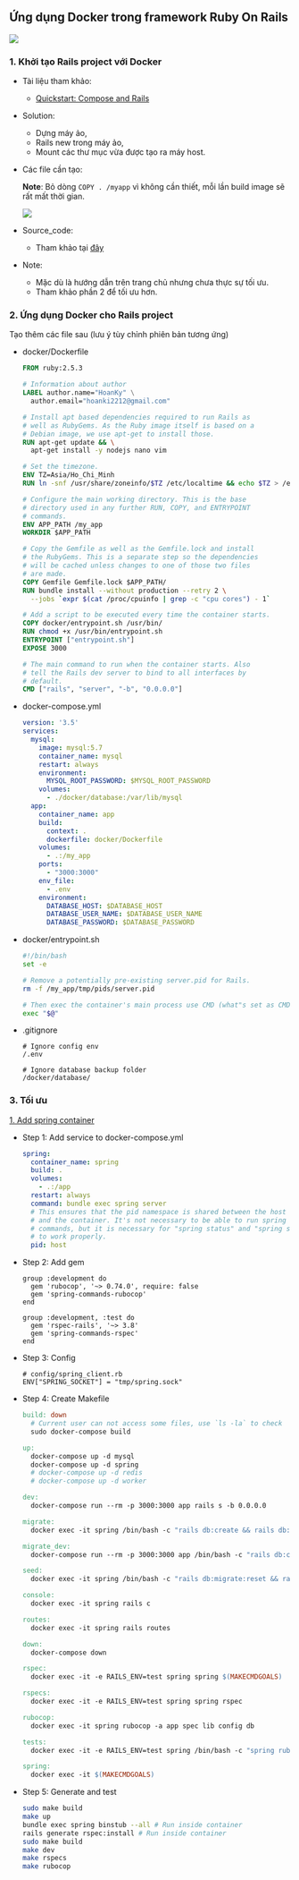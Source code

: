 ## Ứng dụng Docker trong framework Ruby On Rails

![](https://user-images.githubusercontent.com/49421807/60308227-1ccc8e00-9972-11e9-8227-e9879d3e3a06.png)

### 1. Khởi tạo Rails project với Docker

+ Tài liệu tham khảo: 
  + [Quickstart: Compose and Rails](https://docs.docker.com/compose/rails)

+ Solution:
  + Dựng máy ảo,
  + Rails new trong máy ảo,
  + Mount các thư mục vừa được tạo ra máy host.

+ Các file cần tạo:

  **Note**: Bỏ dòng `COPY . /myapp` vì không cần thiết, mỗi lần build image sẽ rất mất thời gian.

  ![](https://user-images.githubusercontent.com/49421807/62334864-91f02d80-b4f3-11e9-8c16-5cb16d82bca7.png)

+ Source_code:

  + Tham khảo tại [đây](https://github.com/longnv-0623/Div1_Docker_Course/tree/master/source_code/2_init_rails_with_docker)

+ Note:
  + Mặc dù là hướng dẫn trên trang chủ nhưng chưa thực sự tối ưu.
  + Tham khảo phần 2 để tối ưu hơn.

### 2. Ứng dụng Docker cho Rails project

Tạo thêm các file sau (lưu ý tùy chỉnh phiên bản tương ứng)

+ docker/Dockerfile
    
    ```Dockerfile
    FROM ruby:2.5.3

    # Information about author
    LABEL author.name="HoanKy" \
      author.email="hoanki2212@gmail.com"

    # Install apt based dependencies required to run Rails as
    # well as RubyGems. As the Ruby image itself is based on a
    # Debian image, we use apt-get to install those.
    RUN apt-get update && \
      apt-get install -y nodejs nano vim

    # Set the timezone.
    ENV TZ=Asia/Ho_Chi_Minh
    RUN ln -snf /usr/share/zoneinfo/$TZ /etc/localtime && echo $TZ > /etc/timezone

    # Configure the main working directory. This is the base
    # directory used in any further RUN, COPY, and ENTRYPOINT
    # commands.
    ENV APP_PATH /my_app
    WORKDIR $APP_PATH

    # Copy the Gemfile as well as the Gemfile.lock and install
    # the RubyGems. This is a separate step so the dependencies
    # will be cached unless changes to one of those two files
    # are made.
    COPY Gemfile Gemfile.lock $APP_PATH/
    RUN bundle install --without production --retry 2 \
      --jobs `expr $(cat /proc/cpuinfo | grep -c "cpu cores") - 1`

    # Add a script to be executed every time the container starts.
    COPY docker/entrypoint.sh /usr/bin/
    RUN chmod +x /usr/bin/entrypoint.sh
    ENTRYPOINT ["entrypoint.sh"]
    EXPOSE 3000

    # The main command to run when the container starts. Also
    # tell the Rails dev server to bind to all interfaces by
    # default.
    CMD ["rails", "server", "-b", "0.0.0.0"]
    ```

+ docker-compose.yml
  ```yml
  version: '3.5'
  services:
    mysql:
      image: mysql:5.7
      container_name: mysql
      restart: always
      environment:
        MYSQL_ROOT_PASSWORD: $MYSQL_ROOT_PASSWORD
      volumes:
        - ./docker/database:/var/lib/mysql
    app:
      container_name: app
      build:
        context: .
        dockerfile: docker/Dockerfile
      volumes:
        - .:/my_app
      ports:
        - "3000:3000"
      env_file: 
        - .env
      environment:
        DATABASE_HOST: $DATABASE_HOST
        DATABASE_USER_NAME: $DATABASE_USER_NAME
        DATABASE_PASSWORD: $DATABASE_PASSWORD
  ```

+ docker/entrypoint.sh

  ```sh
  #!/bin/bash
  set -e

  # Remove a potentially pre-existing server.pid for Rails.
  rm -f /my_app/tmp/pids/server.pid

  # Then exec the container's main process use CMD (what"s set as CMD in the Dockerfile).
  exec "$@"
  ```
+ .gitignore
  
  ```.gitignore
  # Ignore config env
  /.env

  # Ignore database backup folder
  /docker/database/
  ```

### 3. Tối ưu

[1. Add spring container](https://github.com/jonleighton/spring-docker-example)

+ Step 1: Add service to docker-compose.yml

  ```yml
  spring:
    container_name: spring
    build: .
    volumes:
      - .:/app
    restart: always
    command: bundle exec spring server
    # This ensures that the pid namespace is shared between the host
    # and the container. It's not necessary to be able to run spring
    # commands, but it is necessary for "spring status" and "spring stop"
    # to work properly.
    pid: host
  ```

+ Step 2: Add gem

  ```Gemfile
  group :development do
    gem 'rubocop', '~> 0.74.0', require: false
    gem 'spring-commands-rubocop'
  end
  
  group :development, :test do
    gem 'rspec-rails', '~> 3.8'
    gem 'spring-commands-rspec'
  end
  ```
+ Step 3: Config

  ```
  # config/spring_client.rb
  ENV["SPRING_SOCKET"] = "tmp/spring.sock"
  ```

+ Step 4: Create Makefile

  ```Makefile
  build: down
	# Current user can not access some files, use `ls -la` to check
	sudo docker-compose build

  up:
    docker-compose up -d mysql
    docker-compose up -d spring
    # docker-compose up -d redis
    # docker-compose up -d worker

  dev:
    docker-compose run --rm -p 3000:3000 app rails s -b 0.0.0.0

  migrate:
    docker exec -it spring /bin/bash -c "rails db:create && rails db:migrate"

  migrate_dev:
    docker-compose run --rm -p 3000:3000 app /bin/bash -c "rails db:create db:migrate && rails s -b 0.0.0.0"

  seed:
    docker exec -it spring /bin/bash -c "rails db:migrate:reset && rails db:seed"

  console:
    docker exec -it spring rails c

  routes:
    docker exec -it spring rails routes

  down:
    docker-compose down

  rspec:
    docker exec -it -e RAILS_ENV=test spring spring $(MAKECMDGOALS)

  rspecs:
    docker exec -it -e RAILS_ENV=test spring spring rspec

  rubocop:
    docker exec -it spring rubocop -a app spec lib config db

  tests:
    docker exec -it -e RAILS_ENV=test spring /bin/bash -c "spring rubocop -a app spec lib config db && spring rspec"

  spring:
    docker exec -it $(MAKECMDGOALS)
  ```

+ Step 5: Generate and test

  ```sh
  sudo make build
  make up
  bundle exec spring binstub --all # Run inside container
  rails generate rspec:install # Run inside container
  sudo make build
  make dev
  make rspecs
  make rubocop
  ```
